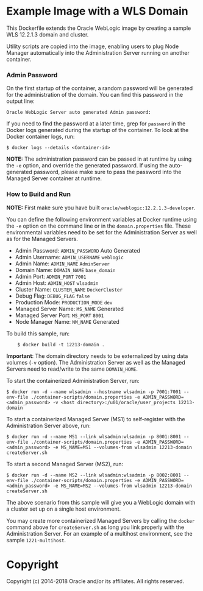 Example Image with a  WLS Domain
================================
This Dockerfile extends the Oracle WebLogic image by creating a sample WLS 12.2.1.3 domain and cluster.

Utility scripts are copied into the image, enabling users to plug Node Manager automatically into the Administration Server running on another container.

### Admin Password

On the first startup of the container, a random password will be generated for the administration of the domain. You can find this password in the output line:

`Oracle WebLogic Server auto generated Admin password:`

If you need to find the password at a later time, grep for `password` in the Docker logs generated during the startup of the container. To look at the Docker container logs, run:

    $ docker logs --details <Container-id>

**NOTE:** The administration password can be passed in at runtime by using the `-e` option, and override the generated password.  If using the auto-generated password, please make sure to pass the password into the Managed Server container at runtime.

### How to Build and Run

**NOTE:** First make sure you have built `oracle/weblogic:12.2.1.3-developer`.

You can define the following environment variables at Docker runtime using the `-e` option  on the command line or in the `domain.properties` file. These environmental variables need to be set for the Administration Server as well as for the Managed Servers.

* Admin Password:  `ADMIN_PASSWORD`  Auto Generated
* Admin Username:  `ADMIN_USERNAME`  `weblogic`      
* Admin Name:      `ADMIN_NAME`       `AdminServer`  
* Domain Name:     `DOMAIN_NAME`      `base_domain`  
* Admin Port:      `ADMIN_PORT`       `7001`          
* Admin Host:      `ADMIN_HOST`       `wlsadmin`    
* Cluster Name:    `CLUSTER_NAME`   `DockerCluster`
* Debug Flag:       `DEBUG_FLAG`      `false`         
* Production Mode:  `PRODUCTION_MODE` `dev`            
* Managed Server Name:  `MS_NAME`      Generated    
* Managed Server Port: `MS_PORT`       `8001`          
* Node Manager Name:  `NM_NAME`        Generated      


To build this sample, run:

        $ docker build -t 12213-domain .

**Important**: The domain directory needs to be externalized by using data volumes (`-v` option). The Administration Server as well as the Managed Servers need to read/write to the same `DOMAIN_HOME`.

To start the containerized Administration Server, run:

	$ docker run -d --name wlsadmin --hostname wlsadmin -p 7001:7001 --env-file ./container-scripts/domain.properties -e ADMIN_PASSWORD=<admin_password> -v <host directory>:/u01/oracle/user_projects 12213-domain

To start a containerized Managed Server (MS1) to self-register with the Administration Server above, run:

 	$ docker run -d --name MS1 --link wlsadmin:wlsadmin -p 8001:8001 --env-file ./container-scripts/domain.properties -e ADMIN_PASSWORD=<admin_password> -e MS_NAME=MS1 --volumes-from wlsadmin 12213-domain createServer.sh

To start a second Managed Server (MS2), run:

 	$ docker run -d --name MS2 --link wlsadmin:wlsadmin -p 8002:8001 --env-file ./container-scripts/domain.properties -e ADMIN_PASSWORD=<admin_password> -e MS_NAME=MS2 --volumes-from wlsadmin 12213-domain createServer.sh

The above scenario from this sample will give you a WebLogic domain with a cluster set up on a single host environment.

You may create more containerized Managed Servers by calling the `docker` command above for `createServer.sh` as long you link properly with the Administration Server. For an example of a multihost environment, see the sample `1221-multihost`.

# Copyright
Copyright (c) 2014-2018 Oracle and/or its affiliates. All rights reserved.
